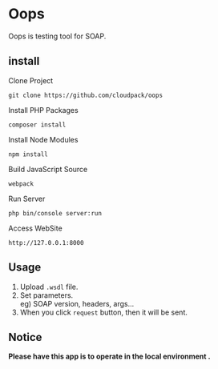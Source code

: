 # Oops

Oops is testing tool for SOAP.


## install

Clone Project
```
git clone https://github.com/cloudpack/oops
```

Install PHP Packages
```
composer install
```

Install Node Modules
```
npm install
```

Build JavaScript Source
```
webpack
```

Run Server
```
php bin/console server:run
```

Access WebSite
```
http://127.0.0.1:8000
```

## Usage

1. Upload `.wsdl` file.
2. Set parameters.  
   eg) SOAP version, headers, args...
3. When you click `request` button, then it will be sent.


## Notice
**Please have this app is to operate in the local environment .**  